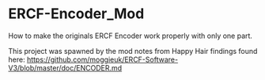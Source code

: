 # ERCF-Encoder_Mod
How to make the originals ERCF Encoder work properly with only one part.

This project was spawned by the mod notes from Happy Hair findings found here:
https://github.com/moggieuk/ERCF-Software-V3/blob/master/doc/ENCODER.md
